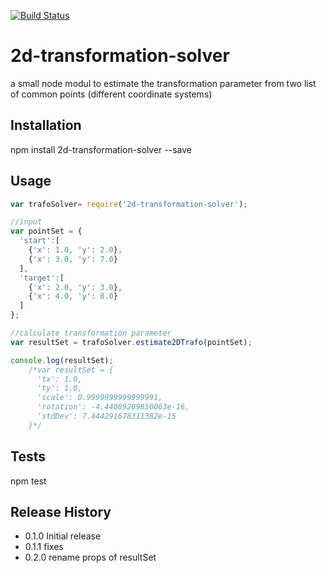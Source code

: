 [![Build Status](https://travis-ci.org/martiL/2d-transformation-solver.svg?branch=master)](https://travis-ci.org/martiL/2d-transformation-solver)

# 2d-transformation-solver
a small node modul to estimate the transformation parameter from two list of common points (different coordinate systems)

## Installation

  npm install 2d-transformation-solver --save

## Usage

```js
var trafoSolver= require('2d-transformation-solver');

//input
var pointSet = {
  'start':[
    {'x': 1.0, 'y': 2.0},
    {'x': 3.0, 'y': 7.0}
  ],
  'target':[
    {'x': 2.0, 'y': 3.0},
    {'x': 4.0, 'y': 8.0}
  ]
};

//calculate transformation parameter
var resultSet = trafoSolver.estimate2DTrafo(pointSet);

console.log(resultSet);
    /*var resultSet = {
      'tx': 1.0,
      'ty': 1.0,
      'scale': 0.9999999999999991,
      'rotation': -4.44089209850063e-16,
      'stdDev': 7.444291678311382e-15
    }*/
```

## Tests

  npm test

## Release History

* 0.1.0 Initial release
* 0.1.1 fixes
* 0.2.0 rename props of resultSet
